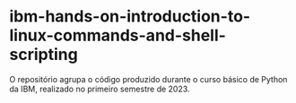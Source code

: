 # ibm-hands-on-introduction-to-linux-commands-and-shell-scripting
O repositório agrupa o código produzido durante o curso básico de Python da IBM, realizado no primeiro semestre de 2023.
